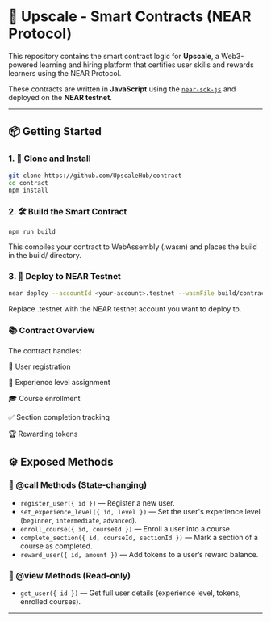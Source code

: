 # 🧠 Upscale - Smart Contracts (NEAR Protocol)

This repository contains the smart contract logic for **Upscale**, a Web3-powered learning and hiring platform that certifies user skills and rewards learners using the NEAR Protocol.

These contracts are written in **JavaScript** using the [`near-sdk-js`](https://github.com/near/near-sdk-js) and deployed on the **NEAR testnet**.

---

## 📦 Getting Started

### 1. 📁 Clone and Install

```bash
git clone https://github.com/UpscaleHub/contract
cd contract
npm install
```

### 2. 🛠 Build the Smart Contract
```bash 
npm run build
```
This compiles your contract to WebAssembly (.wasm) and places the build in the build/ directory.

### 3. 🔄 Deploy to NEAR Testnet
```bash
near deploy --accountId <your-account>.testnet --wasmFile build/contract.wasm
```
Replace <your-account>.testnet with the NEAR testnet account you want to deploy to.

### 📚 Contract Overview
The contract handles:

👤 User registration

🧠 Experience level assignment

🎓 Course enrollment

✅ Section completion tracking

🏆 Rewarding tokens

## ⚙️ Exposed Methods

### 🔹 @call Methods (State-changing)
- `register_user({ id })` — Register a new user.
- `set_experience_level({ id, level })` — Set the user's experience level (`beginner`, `intermediate`, `advanced`).
- `enroll_course({ id, courseId })` — Enroll a user into a course.
- `complete_section({ id, courseId, sectionId })` — Mark a section of a course as completed.
- `reward_user({ id, amount })` — Add tokens to a user’s reward balance.

### 🔹 @view Methods (Read-only)
- `get_user({ id })` — Get full user details (experience level, tokens, enrolled courses).

---

